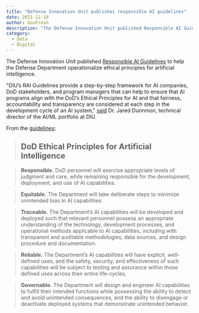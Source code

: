 ```yaml
---
title: "Defense Innovation Unit publishes responsible AI guidelines"
date: 2021-11-18
author: GovFresh
description: "The Defense Innovation Unit published Responsible AI Guidelines to help the Defense Department operationalize ethical principles for artificial intelligence."
category:
  - Data
  - Digital
---
```


The Defense Innovation Unit published [Responsible AI Guidelines](https://www.diu.mil/responsible-ai-guidelines) to help the Defense Department operationalize ethical principles for artificial intelligence.

"DIU’s RAI Guidelines provide a step-by-step framework for AI companies, DoD stakeholders, and program managers that can help to ensure that AI programs align with the DoD’s Ethical Principles for AI and that fairness, accountability and transparency are considered at each step in the development cycle of an AI system," [said](https://www.diu.mil/latest/diu-operationalizes-responsible-ai-guidelines-in-practice) Dr. Jared Dunnmon, technical director of the AI/ML portfolio at DIU.

From the [guidelines](https://assets.ctfassets.net/3nanhbfkr0pc/acoo1Fj5uungnGNPJ3QWy/6ec382b3b5a20ec7de6defdb33b04dcd/2021_RAI_Report.pdf):

> ## DoD Ethical Principles for Artificial Intelligence

> **Responsible.** DoD personnel will exercise appropriate levels of judgment and care, while remaining responsible for the development, deployment, and use of AI capabilities.

> **Equitable.** The Department will take deliberate steps to minimize unintended bias in AI capabilities.

> **Traceable.** The Department’s AI capabilities will be developed and deployed such that relevant personnel possess an appropriate understanding of the technology, development processes, and operational methods applicable to AI capabilities, including with transparent and auditable methodologies, data  sources, and design procedure and documentation.

> **Reliable.** The Department’s AI capabilities will have explicit, well-defined uses, and the safety, security, and effectiveness of such capabilities will be subject to testing and assurance within those defined uses across their entire life-cycles.

> **Governable.** The Department will design and engineer AI capabilities to  fulfill their intended functions while possessing the ability to detect and avoid unintended consequences, and the ability to disengage or deactivate deployed systems that demonstrate unintended behavior.
